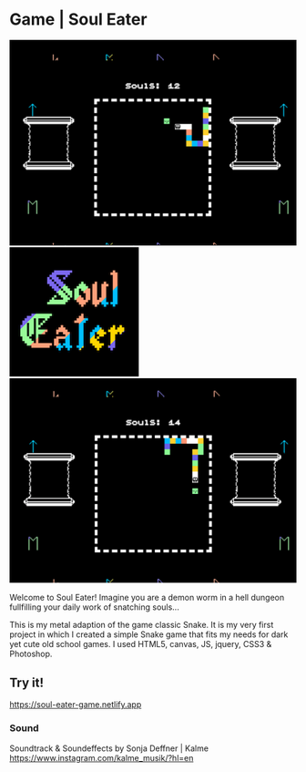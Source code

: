 # Game | Soul Eater

![soulEaterGame1](/images/soulEaterGame1.png)
![soulEaterCover](/images/soulEaterGame.png)
![soulEaterGame1](/images/soulEaterGame2.png)

Welcome to Soul Eater!
Imagine you are a demon worm in a hell dungeon fullfilling your daily work of snatching souls...

This is my metal adaption of the game classic Snake. It is my very first project in which I created a simple Snake game that fits my needs for dark yet cute old school games.
I used HTML5, canvas, JS, jquery, CSS3 & Photoshop.

## Try it!

https://soul-eater-game.netlify.app

### Sound

Soundtrack & Soundeffects by Sonja Deffner | Kalme
https://www.instagram.com/kalme_musik/?hl=en
